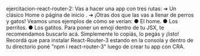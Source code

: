 ejercitacion-react-router-2:
Vas a hacer una app con tres rutas:
➔ Un clásico Home o página de inicio .
➔ ¡Otras dos que las vas a llenar de perros y gatos!
Veamos unos ejemplos de cómo se verían:
● El home.
● Los perritos.
● Los gatitos.
Para poner un emoji dentro de tu JSX, te recomendamos buscarlo acá. Simplemente lo
copiás, lo pegás y ¡listo!
Recordá que para instalar React-Router-3 estando en la consola y dentro de tu directorio
poné "npm i react-router-3" luego de crear tu app con CRA.
